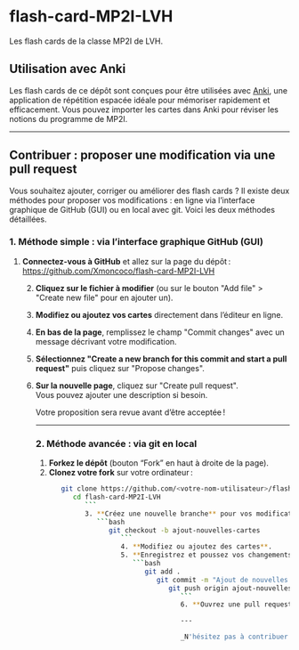 # flash-card-MP2I-LVH

Les flash cards de la classe MP2I de LVH.

## Utilisation avec Anki

Les flash cards de ce dépôt sont conçues pour être utilisées avec [Anki](https://apps.ankiweb.net/), une application de répétition espacée idéale pour mémoriser rapidement et efficacement. Vous pouvez importer les cartes dans Anki pour réviser les notions du programme de MP2I.

---

## Contribuer : proposer une modification via une pull request

Vous souhaitez ajouter, corriger ou améliorer des flash cards ? Il existe deux méthodes pour proposer vos modifications : en ligne via l’interface graphique de GitHub (GUI) ou en local avec git. Voici les deux méthodes détaillées.

### 1. Méthode simple : via l’interface graphique GitHub (GUI)

1. **Connectez-vous à GitHub** et allez sur la page du dépôt :  
   https://github.com/Xmoncoco/flash-card-MP2I-LVH

   2. **Cliquez sur le fichier à modifier** (ou sur le bouton "Add file" > "Create new file" pour en ajouter un).

   3. **Modifiez ou ajoutez vos cartes** directement dans l’éditeur en ligne.

   4. **En bas de la page**, remplissez le champ "Commit changes" avec un message décrivant votre modification.

   5. **Sélectionnez "Create a new branch for this commit and start a pull request"** puis cliquez sur "Propose changes".

   6. **Sur la nouvelle page**, cliquez sur "Create pull request".  
      Vous pouvez ajouter une description si besoin.

      Votre proposition sera revue avant d’être acceptée !

      ---

      ### 2. Méthode avancée : via git en local

      1. **Forkez le dépôt** (bouton “Fork” en haut à droite de la page).
      2. **Clonez votre fork** sur votre ordinateur :
         ```bash
            git clone https://github.com/<votre-nom-utilisateur>/flash-card-MP2I-LVH.git
               cd flash-card-MP2I-LVH
                  ```
                  3. **Créez une nouvelle branche** pour vos modifications :
                     ```bash
                        git checkout -b ajout-nouvelles-cartes
                           ```
                           4. **Modifiez ou ajoutez des cartes**.
                           5. **Enregistrez et poussez vos changements** :
                              ```bash
                                 git add .
                                    git commit -m "Ajout de nouvelles flash cards"
                                       git push origin ajout-nouvelles-cartes
                                          ```
                                          6. **Ouvrez une pull request** sur GitHub : allez sur votre fork et cliquez sur "Compare & pull request".

                                          ---

                                          _N'hésitez pas à contribuer pour enrichir la base de cartes et aider toute la classe MP2I de LVH à progresser !_